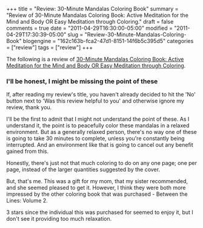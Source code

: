 +++
title = "Review: 30-Minute Mandalas Coloring Book"
summary = "Review of 30-Minute Mandalas Coloring Book: Active Meditation for the Mind and Body OR Easy Meditation through Coloring."
draft = false
comments = true
date = "2011-04-29T16:30:00-05:00"
modified = "2011-04-29T17:30:39-05:00"
slug = "Review-30-Minute-Mandalas-Coloring-Book"
blogengine = "162c163b-fca2-47d1-8151-14f6b5c395d5"
categories = ["review"]
tags = ["review"]
+++

<div class="note">
<p>The following is a review of <a rel="external" href="http://www.amazon.com/gp/product/0615148425?tag=strivinglifen-20">30-Minute Mandalas Coloring Book: Active Meditation for the Mind and Body OR Easy Meditation through Coloring</a>.</p>
</div>
<h3>I'll be honest, I might be missing the point of these</h3>
<p>If, after reading my review's title, you haven't already decided to hit the 'No' button next to 'Was this review helpful to you' and otherwise ignore my review, thank you.</p>
<p>I'll be the first to admit that I might not understand the point of these. As I understand it, the point is to peacefully color these mandalas in a relaxed environment. But as a generally relaxed person, there's no way one of these is going to take 30 minutes to complete, unless you're constantly being interrupted. And an environment like that is going to cancel out any benefit gained from this.</p>
<p>Honestly, there's just not that much coloring to do on any one page; one per page, instead of the larger quantities suggested by the cover.</p>
<p>But, that's me. This was a gift for my mom, that my sister recommended, and she seemed pleased to get it. However, I think they were both more impressed by the other coloring book that was purchased - Between the Lines: Volume 2.</p>
<p>3 stars since the individual this was purchased for seemed to enjoy it, but I don't see it providing too much relaxation.</p>
